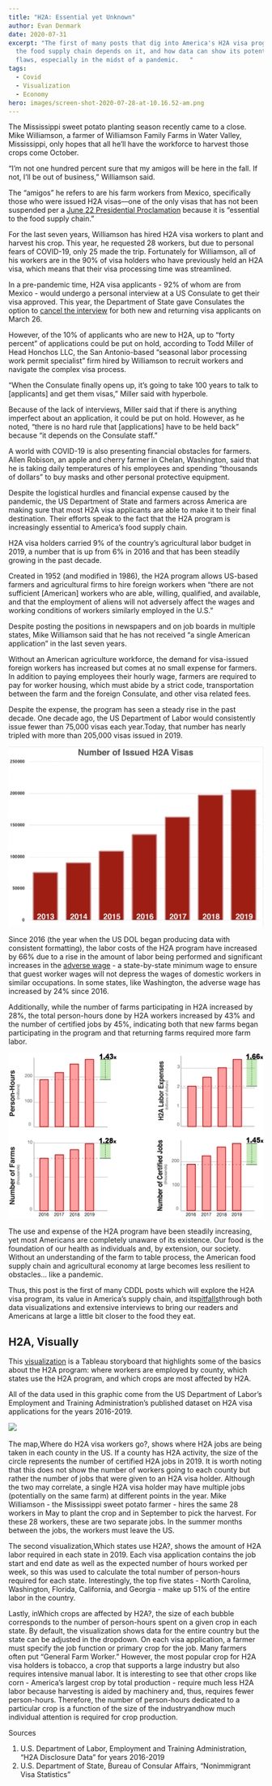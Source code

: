 ```yaml
---
title: "H2A: Essential yet Unknown"
author: Evan Denmark
date: 2020-07-31
excerpt: "The first of many posts that dig into America's H2A visa program, how
  the food supply chain depends on it, and how data can show its potential
  flaws, especially in the midst of a pandemic.   "
tags:
  - Covid
  - Visualization
  - Economy
hero: images/screen-shot-2020-07-28-at-10.16.52-am.png
---
```

The Mississippi sweet potato planting season recently came to a close. Mike Williamson, a farmer of Williamson Family Farms in Water Valley, Mississippi, only hopes that all he’ll have the workforce to harvest those crops come October.

“I’m not one hundred percent sure that my amigos will be here in the fall. If not, I’ll be out of business,” Williamson said.

The “amigos” he refers to are his farm workers from Mexico, specifically those who were issued H2A visas—one of the only visas that has not been suspended per a [June 22 Presidential Proclamation](https://www.whitehouse.gov/presidential-actions/proclamation-suspending-entry-aliens-present-risk-u-s-labor-market-following-coronavirus-outbreak/) because it is “essential to the food supply chain.”

For the last seven years, Williamson has hired H2A visa workers to plant and harvest his crop. This year, he requested 28 workers, but due to personal fears of COVID-19, only 25 made the trip. Fortunately for Williamson, all of his workers are in the 90% of visa holders who have previously held an H2A visa, which means that their visa processing time was streamlined.

In a pre-pandemic time, H2A visa applicants - 92% of whom are from Mexico - would undergo a personal interview at a US Consulate to get their visa approved. This year, the Department of State gave Consulates the option to [cancel the interview](https://travel.state.gov/content/travel/en/News/visas-news/important-announcement-on-h2-visas.html) for both new and returning visa applicants on March 26.

However, of the 10% of applicants who are new to H2A, up to “forty percent” of applications could be put on hold, according to Todd Miller of Head Honchos LLC, the San Antonio-based “seasonal labor processing work permit specialist” firm hired by Williamson to recruit workers and navigate the complex visa process.

“When the Consulate finally opens up, it’s going to take 100 years to talk to \[applicants] and get them visas,” Miller said with hyperbole.

Because of the lack of interviews, Miller said that if there is anything imperfect about an application, it could be put on hold. However, as he noted, “there is no hard rule that \[applications] have to be held back” because “it depends on the Consulate staff.”

A world with COVID-19 is also presenting financial obstacles for farmers. Allen Robison, an apple and cherry farmer in Chelan, Washington, said that he is taking daily temperatures of his employees and spending “thousands of dollars” to buy masks and other personal protective equipment.

Despite the logistical hurdles and financial expense caused by the pandemic, the US Department of State and farmers across America are making sure that most H2A visa applicants are able to make it to their final destination. Their efforts speak to the fact that the H2A program is increasingly essential to America’s food supply chain.

H2A visa holders carried 9% of the country’s agricultural labor budget in 2019, a number that is up from 6% in 2016 and that has been steadily growing in the past decade.

Created in 1952 (and modified in 1986), the H2A program allows US-based farmers and agricultural firms to hire foreign workers when “there are not sufficient \[American] workers who are able, willing, qualified, and available, and that the employment of aliens will not adversely affect the wages and working conditions of workers similarly employed in the U.S.”

Despite posting the positions in newspapers and on job boards in multiple states, Mike Williamson said that he has not received “a single American application” in the last seven years.

Without an American agriculture workforce, the demand for visa-issued foreign workers has increased but comes at no small expense for farmers. In addition to paying employees their hourly wage, farmers are required to pay for worker housing, which must abide by a strict code, transportation between the farm and the foreign Consulate, and other visa related fees.

Despite the expense, the program has seen a steady rise in the past decade. One decade ago, the US Department of Labor would consistently issue fewer than 75,000 visas each year.Today, that number has nearly tripled with more than 205,000 visas issued in 2019.

![](images/screen-shot-2020-07-27-at-2.36.51-pm.png)

Since 2016 (the year when the US DOL began producing data with consistent formatting), the labor costs of the H2A program have increased by 66% due to a rise in the amount of labor being performed and significant increases in the [adverse wage](http://www.mobilefarmware.com/support/wams/aewr/) - a state-by-state minimum wage to ensure that guest worker wages will not depress the wages of domestic workers in similar occupations. In some states, like Washington, the adverse wage has increased by 24% since 2016.

Additionally, while the number of farms participating in H2A increased by 28%, the total person-hours done by H2A workers increased by 43% and the number of certified jobs by 45%, indicating both that new farms began participating in the program and that returning farms required more farm labor.

![](images/2016v2020.png)

The use and expense of the H2A program have been steadily increasing, yet most Americans are completely unaware of its existence. Our food is the foundation of our health as individuals and, by extension, our society. Without an understanding of the farm to table process, the American food supply chain and agricultural economy at large becomes less resilient to obstacles… like a pandemic.

Thus, this post is the first of many CDDL posts which will explore the H2A visa program, its value in America’s supply chain, and its[pitfalls](http://www.ruralneighborhoods.org/wp-content/uploads/2014/03/no-way-to-treat-a-guest.pdf)through both data visualizations and extensive interviews to bring our readers and Americans at large a little bit closer to the food they eat.



## H2A, Visually

This [visualization](https://public.tableau.com/profile/evan.denmark#!/vizhome/TheImpactofH2A/Story1?publish=yes) is a Tableau storyboard that highlights some of the basics about the H2A program: where workers are employed by county, which states use the H2A program, and which crops are most affected by H2A.

All of the data used in this graphic come from the US Department of Labor’s Employment and Training Administration’s published dataset on H2A visa applications for the years 2016-2019.

<div class='tableauPlaceholder' id='viz1595946521384' style='position: relative'><noscript><a href='#'><img alt=' ' src='https:&#47;&#47;public.tableau.com&#47;static&#47;images&#47;Th&#47;TheImpactofH2A&#47;Story1&#47;1_rss.png' style='border: none' /></a></noscript><object class='tableauViz'  style='display:none;'><param name='host_url' value='https%3A%2F%2Fpublic.tableau.com%2F' /> <param name='embed_code_version' value='3' /> <param name='site_root' value='' /><param name='name' value='TheImpactofH2A&#47;Story1' /><param name='tabs' value='no' /><param name='toolbar' value='yes' /><param name='static_image' value='https:&#47;&#47;public.tableau.com&#47;static&#47;images&#47;Th&#47;TheImpactofH2A&#47;Story1&#47;1.png' /> <param name='animate_transition' value='yes' /><param name='display_static_image' value='yes' /><param name='display_spinner' value='yes' /><param name='display_overlay' value='yes' /><param name='display_count' value='yes' /><param name='language' value='en' /><param name='filter' value='publish=yes' /></object></div>                <script type='text/javascript'>                    var divElement = document.getElementById('viz1595946521384');                    var vizElement = divElement.getElementsByTagName('object')[0];                    vizElement.style.width='100%';vizElement.style.height=(divElement.offsetWidth*0.75)+'px';                    var scriptElement = document.createElement('script');                    scriptElement.src = 'https://public.tableau.com/javascripts/api/viz_v1.js';                    vizElement.parentNode.insertBefore(scriptElement, vizElement);                </script>

The map,Where do H2A visa workers go?, shows where H2A jobs are being taken in each county in the US. If a county has H2A activity, the size of the circle represents the number of certified H2A jobs in 2019. It is worth noting that this does not show the number of workers going to each county but rather the number of jobs that were given to an H2A visa holder. Although the two may correlate, a single H2A visa holder may have multiple jobs (potentially on the same farm) at different points in the year. Mike Williamson - the Mississippi sweet potato farmer - hires the same 28 workers in May to plant the crop and in September to pick the harvest. For these 28 workers, these are two separate jobs. In the summer months between the jobs, the workers must leave the US.

The second visualization,Which states use H2A?, shows the amount of H2A labor required in each state in 2019. Each visa application contains the job start and end date as well as the expected number of hours worked per week, so this was used to calculate the total number of person-hours required for each state. Interestingly, the top five states - North Carolina, Washington, Florida, California, and Georgia - make up 51% of the entire labor in the country.

Lastly, inWhich crops are affected by H2A?, the size of each bubble corresponds to the number of person-hours spent on a given crop in each state. By default, the visualization shows data for the entire country but the state can be adjusted in the dropdown. On each visa application, a farmer must specify the job function or primary crop for the job. Many farmers often put “General Farm Worker.” However, the most popular crop for H2A visa holders is tobacco, a crop that supports a large industry but also requires intensive manual labor. It is interesting to see that other crops like corn - America’s largest crop by total production - require much less H2A labor because harvesting is aided by machinery and, thus, requires fewer person-hours. Therefore, the number of person-hours dedicated to a particular crop is a function of the size of the industryandhow much individual attention is required for crop production.



Sources

1. U.S. Department of Labor, Employment and Training Administration, “H2A Disclosure Data” for years 2016-2019
2. U.S. Department of State, Bureau of Consular Affairs, “Nonimmigrant Visa Statistics”